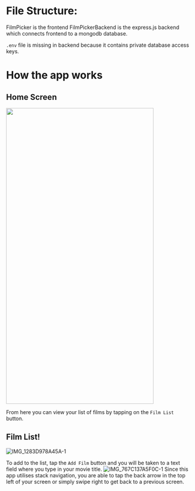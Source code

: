 # File Structure:
FilmPicker is the frontend FilmPickerBackend is the express.js backend which connects frontend to a mongodb database.

`.env` file is missing in backend because it contains private database access keys.


# How the app works

## Home Screen
<img src="https://user-images.githubusercontent.com/96392306/231400698-0f94dc3f-a9bb-4e82-8755-841d05023471.jpeg"  width="400" height="800">


From here you can view your list of films by tapping on the `Film List` button.

## Film List!
![IMG_1283D978A45A-1](https://user-images.githubusercontent.com/96392306/231401235-e2bc18ea-394a-43e8-9cfa-43088a28b4e6.jpeg)

To add to the list, tap the `Add Film` button and you will be taken to a text field where you type in your movie title.
![IMG_767C137A5F0C-1](https://user-images.githubusercontent.com/96392306/231402310-f23b8f94-6f56-4d98-9e01-9457fa2ae97c.jpeg)
Since this app utilises stack navigation, you are able to tap the back arrow in the top left of your screen or simply swipe right to get back to a previous screen.
